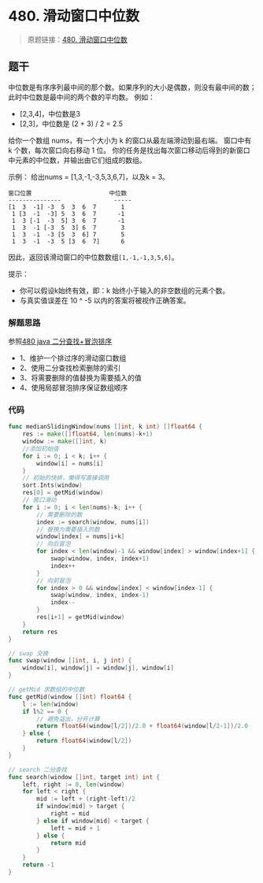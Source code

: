 # 480. 滑动窗口中位数
> 原题链接：[480. 滑动窗口中位数](https://leetcode-cn.com/problems/sliding-window-median/)
## 题干
中位数是有序序列最中间的那个数。如果序列的大小是偶数，则没有最中间的数；此时中位数是最中间的两个数的平均数。
例如：
+ [2,3,4]，中位数是3
+ [2,3]，中位数是 (2 + 3) / 2 = 2.5

给你一个数组 nums，有一个大小为 k 的窗口从最左端滑动到最右端。
窗口中有 k 个数，每次窗口向右移动 1 位。
你的任务是找出每次窗口移动后得到的新窗口中元素的中位数，并输出由它们组成的数组。



示例：
给出nums = [1,3,-1,-3,5,3,6,7]，以及k = 3。
```
窗口位置                      中位数
---------------               -----
[1  3  -1] -3  5  3  6  7       1
 1 [3  -1  -3] 5  3  6  7      -1
 1  3 [-1  -3  5] 3  6  7      -1
 1  3  -1 [-3  5  3] 6  7       3
 1  3  -1  -3 [5  3  6] 7       5
 1  3  -1  -3  5 [3  6  7]      6
```
因此，返回该滑动窗口的中位数数组``[1,-1,-1,3,5,6]``。

提示：
+ 你可以假设k始终有效，即：k 始终小于输入的非空数组的元素个数。
+ 与真实值误差在 10 ^ -5 以内的答案将被视作正确答案。

### 解题思路
参照[480 java 二分查找+冒泡排序](https://leetcode-cn.com/problems/sliding-window-median/solution/480-java-er-fen-cha-zhao-mou-pao-pai-xu-8dcw4/)
+ 1、维护一个排过序的滑动窗口数组
+ 2、使用二分查找检索删除的索引
+ 3、将需要删除的值替换为需要插入的值
+ 4、使用局部冒泡排序保证数组顺序
### 代码
```go
func medianSlidingWindow(nums []int, k int) []float64 {
	res := make([]float64, len(nums)-k+1)
	window := make([]int, k)
	//添加初始值
	for i := 0; i < k; i++ {
		window[i] = nums[i]
	}
	// 初始的快排，懒得写直接调用
	sort.Ints(window)
	res[0] = getMid(window)
	// 窗口滑动
	for i := 0; i < len(nums)-k; i++ {
		// 需要删除的数
		index := search(window, nums[i])
		// 替换为需要插入的数
		window[index] = nums[i+k]
		// 向后冒泡
		for index < len(window)-1 && window[index] > window[index+1] {
			swap(window, index, index+1)
			index++
		}
		// 向前冒泡
		for index > 0 && window[index] < window[index-1] {
			swap(window, index, index-1)
			index--
		}
		res[i+1] = getMid(window)
	}
	return res
}

// swap 交换
func swap(window []int, i, j int) {
	window[i], window[j] = window[j], window[i]
}

// getMid 求数组的中位数
func getMid(window []int) float64 {
	l := len(window)
	if l%2 == 0 {
		// 避免溢出，分开计算
		return float64(window[l/2])/2.0 + float64(window[l/2-1])/2.0
	} else {
		return float64(window[l/2])
	}
}

// search 二分查找
func search(window []int, target int) int {
	left, right := 0, len(window)
	for left < right {
		mid := left + (right-left)/2
		if window[mid] > target {
			right = mid
		} else if window[mid] < target {
			left = mid + 1
		} else {
			return mid
		}
	}
	return -1
}
```
